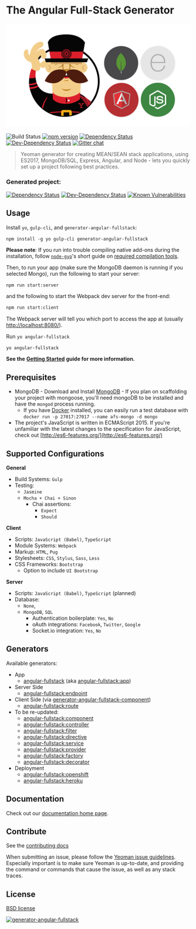 # The Angular Full-Stack Generator

![](.gitbook/assets/angular-fullstack-logo.svg)

![Build Status](https://img.shields.io/circleci/project/angular-fullstack/generator-angular-fullstack/master.svg) [![npm version](https://img.shields.io/npm/v/generator-angular-fullstack.svg)](https://www.npmjs.com/package/generator-angular-fullstack) [![Dependency Status](https://img.shields.io/david/angular-fullstack/generator-angular-fullstack.svg)](https://david-dm.org/angular-fullstack/generator-angular-fullstack) [![Dev-Dependency Status](https://img.shields.io/david/dev/angular-fullstack/generator-angular-fullstack.svg)](https://david-dm.org/angular-fullstack/generator-angular-fullstack#type=dev) [![Gitter chat](https://img.shields.io/gitter/room/angular-fullstack/generator-angular-fullstack.svg)](https://gitter.im/angular-fullstack/generator-angular-fullstack)

> Yeoman generator for creating MEAN/SEAN stack applications, using ES2017, MongoDB/SQL, Express, Angular, and Node - lets you quickly set up a project following best practices.

### Generated project:

[![Dependency Status](https://img.shields.io/david/angular-fullstack/angular-fullstack-deps.svg)](https://david-dm.org/angular-fullstack/angular-fullstack-deps) [![Dev-Dependency Status](https://img.shields.io/david/dev/angular-fullstack/angular-fullstack-deps.svg)](https://david-dm.org/angular-fullstack/angular-fullstack-deps?type=dev) [![Known Vulnerabilities](https://snyk.io/package/npm/angular-fullstack-deps/badge.svg)](https://snyk.io/package/npm/angular-fullstack-deps)

## Usage

Install `yo`, `gulp-cli`, and `generator-angular-fullstack`:

```text
npm install -g yo gulp-cli generator-angular-fullstack
```

**Please note**: If you run into trouble compiling native add-ons during the installation, follow [`node-gyp`](https://github.com/nodejs/node-gyp)'s short guide on [required compilation tools](https://github.com/nodejs/node-gyp#installation).

Then, to run your app \(make sure the MongoDB daemon is running if you selected Mongo\), run the following to start your server:

```bash
npm run start:server
```

and the following to start the Webpack dev server for the front-end:

```bash
npm run start:client
```

The Webpack server will tell you which port to access the app at \(usually [http://localhost:8080/](http://localhost:8080/)\).

Run `yo angular-fullstack`

```text
yo angular-fullstack
```

**See the** [**Getting Started**](https://angular-fullstack.github.io/get-started/) **guide for more information.**

## Prerequisites

* MongoDB - Download and Install [MongoDB](https://www.mongodb.com/download-center#community) - If you plan on scaffolding your project with mongoose, you'll need mongoDB to be installed and have the `mongod` process running.
  * If you have [Docker](https://www.docker.com/) installed, you can easily run a test database with `docker run -p 27017:27017 --name afs-mongo -d mongo`
* The project's JavaScript is written in ECMAScript 2015. If you're unfamiliar with the latest changes to the specification for JavaScript, check out [http://es6-features.org/](http://es6-features.org/)

## Supported Configurations

**General**

* Build Systems: `Gulp`
* Testing: 
  * `Jasmine`
  * `Mocha + Chai + Sinon`
    * Chai assertions:
      * `Expect`
      * `Should`

**Client**

* Scripts: `JavaScript (Babel)`, `TypeScript`
* Module Systems: `Webpack`
* Markup:  `HTML`, `Pug`
* Stylesheets: `CSS`, `Stylus`, `Sass`, `Less`
* CSS Frameworks: `Bootstrap`
  * Option to include `UI Bootstrap`

**Server**

* Scripts: `JavaScript (Babel)`, `TypeScript` \(planned\)
* Database:
  * `None`,
  * `MongoDB`, `SQL`
    * Authentication boilerplate: `Yes`, `No`
    * oAuth integrations: `Facebook`, `Twitter`, `Google`
    * Socket.io integration: `Yes`, `No`

## Generators

Available generators:

* App
  * [angular-fullstack](https://angular-fullstack.github.io/generators/app/) \(aka [angular-fullstack:app](https://angular-fullstack.github.io/generators/app/)\)
* Server Side
  * [angular-fullstack:endpoint](https://angular-fullstack.github.io/generators/endpoint)
* Client Side \(via [generator-angular-fullstack-component](https://github.com/angular-fullstack/generator-angular-fullstack-component)\)
  * [angular-fullstack:route](https://angular-fullstack.github.io/generators/route)
* To be re-updated:
  * [angular-fullstack:component](https://angular-fullstack.github.io/generators/component)
  * [angular-fullstack:controller](https://angular-fullstack.github.io/generators/controller)
  * [angular-fullstack:filter](https://angular-fullstack.github.io/generators/filter)
  * [angular-fullstack:directive](https://angular-fullstack.github.io/generators/directive)
  * [angular-fullstack:service](https://angular-fullstack.github.io/generators/service)
  * [angular-fullstack:provider](https://angular-fullstack.github.io/generators/service)
  * [angular-fullstack:factory](https://angular-fullstack.github.io/generators/service)
  * [angular-fullstack:decorator](https://angular-fullstack.github.io/generators/decorator)
* Deployment
  * [angular-fullstack:openshift](https://angular-fullstack.github.io/generators/openshift)
  * [angular-fullstack:heroku](https://angular-fullstack.github.io/generators/heroku)

## Documentation

Check out our [documentation home page](https://awk34.gitbook.io/generator-angular-fullstack).

## Contribute

See the [contributing docs](https://github.com/angular-fullstack/generator-angular-fullstack/blob/master/contributing.md)

When submitting an issue, please follow the [Yeoman issue guidelines](https://github.com/yeoman/yeoman/blob/master/contributing.md#issue-submission). Especially important is to make sure Yeoman is up-to-date, and providing the command or commands that cause the issue, as well as any stack traces.

## License

[BSD license](http://opensource.org/licenses/bsd-license.php)

[![generator-angular-fullstack](https://angular-fullstack.github.io/assets/angular-fullstack-boxes.svg)](https://awk34.gitbook.io/generator-angular-fullstack)

